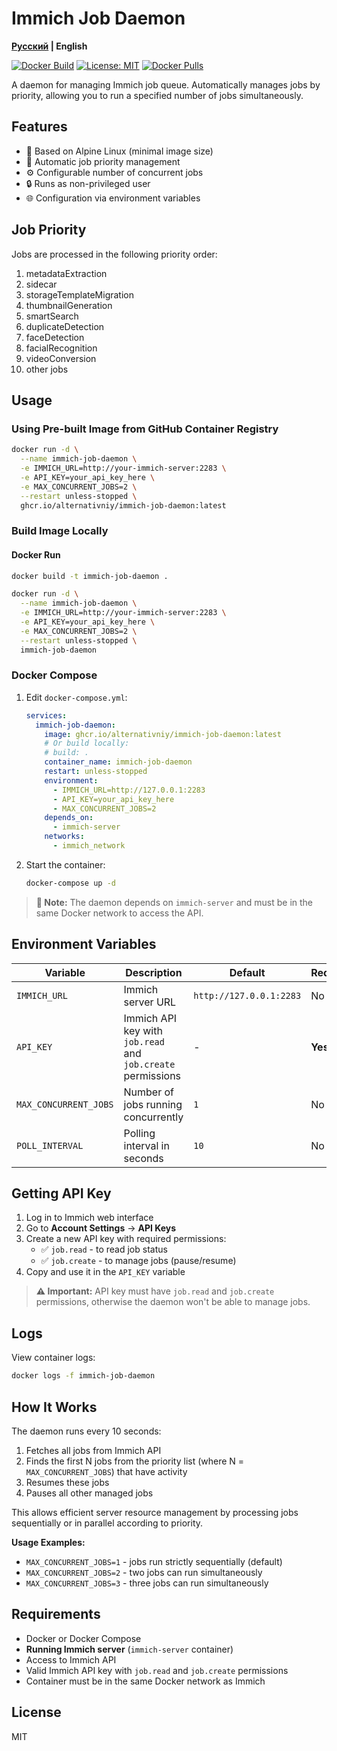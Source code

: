 # Immich Job Daemon

**[Русский](README.md) | English**

[![Docker Build](https://github.com/alternativniy/immich-job-daemon/actions/workflows/docker-build.yml/badge.svg)](https://github.com/alternativniy/immich-job-daemon/actions/workflows/docker-build.yml)
[![License: MIT](https://img.shields.io/badge/License-MIT-yellow.svg)](https://opensource.org/licenses/MIT)
[![Docker Pulls](https://img.shields.io/docker/pulls/alternativniy/immich-job-daemon)](https://github.com/alternativniy/immich-job-daemon/pkgs/container/immich-job-daemon)

A daemon for managing Immich job queue. Automatically manages jobs by priority, allowing you to run a specified number of jobs simultaneously.

## Features

- 🐧 Based on Alpine Linux (minimal image size)
- 🔄 Automatic job priority management
- ⚙️ Configurable number of concurrent jobs
- 🔒 Runs as non-privileged user
- 🌐 Configuration via environment variables

## Job Priority

Jobs are processed in the following priority order:

1. metadataExtraction
2. sidecar
3. storageTemplateMigration
4. thumbnailGeneration
5. smartSearch
6. duplicateDetection
7. faceDetection
8. facialRecognition
9. videoConversion
10. other jobs

## Usage

### Using Pre-built Image from GitHub Container Registry

```bash
docker run -d \
  --name immich-job-daemon \
  -e IMMICH_URL=http://your-immich-server:2283 \
  -e API_KEY=your_api_key_here \
  -e MAX_CONCURRENT_JOBS=2 \
  --restart unless-stopped \
  ghcr.io/alternativniy/immich-job-daemon:latest
```

### Build Image Locally

#### Docker Run

```bash
docker build -t immich-job-daemon .

docker run -d \
  --name immich-job-daemon \
  -e IMMICH_URL=http://your-immich-server:2283 \
  -e API_KEY=your_api_key_here \
  -e MAX_CONCURRENT_JOBS=2 \
  --restart unless-stopped \
  immich-job-daemon
```

### Docker Compose

1. Edit `docker-compose.yml`:

   ```yaml
   services:
     immich-job-daemon:
       image: ghcr.io/alternativniy/immich-job-daemon:latest
       # Or build locally:
       # build: .
       container_name: immich-job-daemon
       restart: unless-stopped
       environment:
         - IMMICH_URL=http://127.0.0.1:2283
         - API_KEY=your_api_key_here
         - MAX_CONCURRENT_JOBS=2
       depends_on:
         - immich-server
       networks:
         - immich_network
   ```

2. Start the container:
   ```bash
   docker-compose up -d
   ```

> **📝 Note:** The daemon depends on `immich-server` and must be in the same Docker network to access the API.

## Environment Variables

| Variable | Description | Default | Required |
|----------|-------------|---------|----------|
| `IMMICH_URL` | Immich server URL | `http://127.0.0.1:2283` | No |
| `API_KEY` | Immich API key with `job.read` and `job.create` permissions | - | **Yes** |
| `MAX_CONCURRENT_JOBS` | Number of jobs running concurrently | `1` | No |
| `POLL_INTERVAL` | Polling interval in seconds | `10` | No |

## Getting API Key

1. Log in to Immich web interface
2. Go to **Account Settings** → **API Keys**
3. Create a new API key with required permissions:
   - ✅ `job.read` - to read job status
   - ✅ `job.create` - to manage jobs (pause/resume)
4. Copy and use it in the `API_KEY` variable

> **⚠️ Important:** API key must have `job.read` and `job.create` permissions, otherwise the daemon won't be able to manage jobs.

## Logs

View container logs:

```bash
docker logs -f immich-job-daemon
```

## How It Works

The daemon runs every 10 seconds:

1. Fetches all jobs from Immich API
2. Finds the first N jobs from the priority list (where N = `MAX_CONCURRENT_JOBS`) that have activity
3. Resumes these jobs
4. Pauses all other managed jobs

This allows efficient server resource management by processing jobs sequentially or in parallel according to priority.

**Usage Examples:**

- `MAX_CONCURRENT_JOBS=1` - jobs run strictly sequentially (default)
- `MAX_CONCURRENT_JOBS=2` - two jobs can run simultaneously
- `MAX_CONCURRENT_JOBS=3` - three jobs can run simultaneously

## Requirements

- Docker or Docker Compose
- **Running Immich server** (`immich-server` container)
- Access to Immich API
- Valid Immich API key with `job.read` and `job.create` permissions
- Container must be in the same Docker network as Immich

## License

MIT
